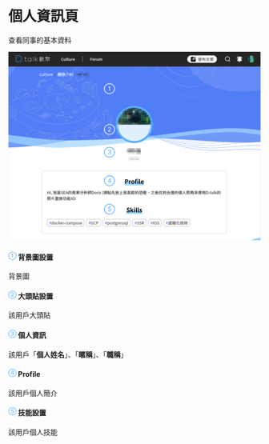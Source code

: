 # 個人資訊頁

查看同事的基本資料

![](../../.gitbook/assets/個人資訊-2.png)

#### ​![](../../.gitbook/assets/1.png) 背景圖設置 <a href="#bei-jing-tu-she-zhi" id="bei-jing-tu-she-zhi"></a>

背景圖

#### ​​![](../../.gitbook/assets/2.png) 大頭貼設置 <a href="#da-tou-tie-she-zhi" id="da-tou-tie-she-zhi"></a>

該用戶大頭貼

#### ​​![](../../.gitbook/assets/3.png) 個人資訊 <a href="#profile" id="profile"></a>

該用戶「**個人姓名**」、「**暱稱**」、「**職稱**」

#### ​​![](../../.gitbook/assets/4.png) Profile <a href="#ji-neng-she-zhi" id="ji-neng-she-zhi"></a>

該用戶個人簡介

#### ​​![](../../.gitbook/assets/5.png) 技能設置 <a href="#qi-ta-gong-neng-jian-jie" id="qi-ta-gong-neng-jian-jie"></a>

該用戶個人技能
